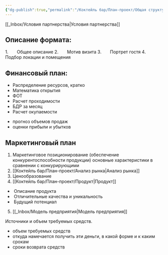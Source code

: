 ```yaml
---
{"dg-publish":true,"permalink":"/Коктейль бар/План-проект/Общая структура проекта/","tags":["gardenEntry"]}
---
```


[[_Inbox/Условия партнерства\|Условия партнерства]]

## Описание формата:

1.       Общее описание
2.       Мотив визита
3.       Портрет гостя
4.       Подбор локации и помещения   

## Финансовый план:

- Распределение ресурсов, кратко
- Математика открытия 
- ФОТ
- Расчет проходимости 
- БДР за месяц
- Расчет окупаемости
* прогноз объемов продаж
* оценки прибыли и убытков

## Маркетинговый план

1. Маркетинговое позиционирование (обеспечение конкурентоспособности продукции) основные характеристики в сравнении с конкурирующими
2. [[Коктейль бар/План-проект/Анализ рынка\|Анализ рынка]]
3. Ценообразование  
4. [[Коктейль бар/План-проект/Продукт\|Продукт]] 
-  Описание продукта
-  Отличительные качества и уникальность
-  Будущий потенциал
 5. [[_Inbox/Модель предприятия\|Модель предприятия]]


Источники и объем требуемых средств.

* объем требуемых средств
* откуда намечается получить эти деньги, в какой форме и к каким срокам
* сроки возврата средств



